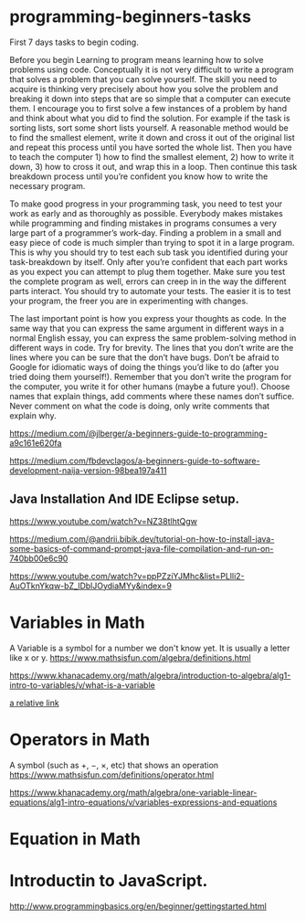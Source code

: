 # programming-beginners-tasks
First 7 days tasks to begin coding.

Before you begin
Learning to program means learning how to solve problems using code. Conceptually it is not very difficult to write a program that solves a problem that you can solve yourself. The skill you need to acquire is thinking very precisely about how you solve the problem and breaking it down into steps that are so simple that a computer can execute them. I encourage you to first solve a few instances of a problem by hand and think about what you did to find the solution. For example if the task is sorting lists, sort some short lists yourself. A reasonable method would be to find the smallest element, write it down and cross it out of the original list and repeat this process until you have sorted the whole list. Then you have to teach the computer 1) how to find the smallest element, 2) how to write it down, 3) how to cross it out, and wrap this in a loop. Then continue this task breakdown process until you’re confident you know how to write the necessary program.

To make good progress in your programming task, you need to test your work as early and as thoroughly as possible. Everybody makes mistakes while programming and finding mistakes in programs consumes a very large part of a programmer’s work-day. Finding a problem in a small and easy piece of code is much simpler than trying to spot it in a large program. This is why you should try to test each sub task you identified during your task-breakdown by itself. Only after you’re confident that each part works as you expect you can attempt to plug them together. Make sure you test the complete program as well, errors can creep in in the way the different parts interact. You should try to automate your tests. The easier it is to test your program, the freer you are in experimenting with changes.

The last important point is how you express your thoughts as code. In the same way that you can express the same argument in different ways in a normal English essay, you can express the same problem-solving method in different ways in code. Try for brevity. The lines that you don’t write are the lines where you can be sure that the don’t have bugs. Don’t be afraid to Google for idiomatic ways of doing the things you’d like to do (after you tried doing them yourself!). Remember that you don’t write the program for the computer, you write it for other humans (maybe a future you!). Choose names that explain things, add comments where these names don’t suffice. Never comment on what the code is doing, only write comments that explain why.

https://medium.com/@jlberger/a-beginners-guide-to-programming-a9c161e620fa

https://medium.com/fbdevclagos/a-beginners-guide-to-software-development-naija-version-98bea197a411
## Java Installation And IDE Eclipse setup.
https://www.youtube.com/watch?v=NZ38tlhtQgw

https://medium.com/@andrii.bibik.dev/tutorial-on-how-to-install-java-some-basics-of-command-prompt-java-file-compilation-and-run-on-740bb00e6c90

https://www.youtube.com/watch?v=ppPZziYJMhc&list=PLlli2-AuOTknYkqw-bZ_lDblJOydiaMYy&index=9

# Variables in Math
A Variable is a symbol for a number we don't know yet. It is usually a letter like x or y.
https://www.mathsisfun.com/algebra/definitions.html

https://www.khanacademy.org/math/algebra/introduction-to-algebra/alg1-intro-to-variables/v/what-is-a-variable

[a relative link](variables.md)

# Operators in Math
A symbol (such as +, −, ×, etc) that shows an operation
https://www.mathsisfun.com/definitions/operator.html

https://www.khanacademy.org/math/algebra/one-variable-linear-equations/alg1-intro-equations/v/variables-expressions-and-equations


# Equation in Math


# Introductin to JavaScript.
http://www.programmingbasics.org/en/beginner/gettingstarted.html


